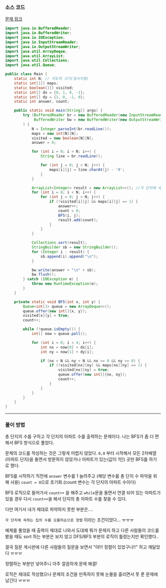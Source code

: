 ### 소스 코드

[문제 링크](https://www.acmicpc.net/problem/2667)

```java
import java.io.BufferedReader;
import java.io.BufferedWriter;
import java.io.IOException;
import java.io.InputStreamReader;
import java.io.OutputStreamWriter;
import java.util.ArrayDeque;
import java.util.ArrayList;
import java.util.Collections;
import java.util.Queue;

public class Main {
    static int N; // 지도의 크기(정사각형)
    static int[][] maps;
    static boolean[][] visited;
    static int[] dx = {0, 1, 0, -1};
    static int[] dy = {1, 0, -1, 0};
    static int answer, count;

    public static void main(String[] args) {
        try (BufferedReader br = new BufferedReader(new InputStreamReader(System.in));
             BufferedWriter bw = new BufferedWriter(new OutputStreamWriter(System.out))
        ) {
            N = Integer.parseInt(br.readLine());
            maps = new int[N][N];
            visited = new boolean[N][N];
            answer = 0;

            for (int i = 0; i < N; i++) {
                String line = br.readLine();

                for (int j = 0; j < N; j++) {
                    maps[i][j] = line.charAt(j) - '0';
                }
            }

            ArrayList<Integer> result = new ArrayList<>(); //각 단지에 속하는 집의 수를 오름차순으로 정렬
            for (int i = 0; i < N; i++) {
                for (int j = 0; j < N; j++) {
                    if (!visited[i][j] && maps[i][j] == 1) {
                        answer++;
                        count = 0;
                        BFS(i, j);
                        result.add(count);
                    }
                }
            }

            Collections.sort(result);
            StringBuilder sb = new StringBuilder();
            for (Integer i : result) {
                sb.append(i).append("\n");
            }

            bw.write(answer + "\n" + sb);
            bw.flush();
        } catch (IOException e) {
            throw new RuntimeException(e);
        }
    }

    private static void BFS(int x, int y) {
        Queue<int[]> queue = new ArrayDeque<>();
        queue.offer(new int[]{x, y});
        visited[x][y] = true;
        count++;

        while (!queue.isEmpty()) {
            int[] now = queue.poll();

            for (int i = 0; i < 4; i++) {
                int nx = now[0] + dx[i];
                int ny = now[1] + dy[i];

                if (nx < N && ny < N && nx >= 0 && ny >= 0) {
                    if (!visited[nx][ny] && maps[nx][ny] == 1) {
                        visited[nx][ny] = true;
                        queue.offer(new int[]{nx, ny});
                        count++;
                    }
                }
            }
        }
    }
}
```

---

### 풀이 방법

총 단지의 수를 구하고 각 단지의 아파트 수를 출력하는 문제이다. 나는 BFS가 좀 더 편해서 BFS 방식으로 풀었다.

문제의 코드를 작성하는 것은 그렇게 어렵지 않았다. `0,0` 부터 시작해서 모든 2차배열(아파트 단지)을 돌면서 방문하지 않았거나 아파트가 있는(값이 1인) 곳만 BFS를 하기로 했다.

BFS를 시작하기 직전에 `answer` 변수를 1 늘려주고 (해당 변수를 총 단지 수 파악을 위해 사용) `count = 0`으로 초기화.(count 변수는 각 단지의 아파트 수이다)

BFS 로직으로 들어가서 `count++` 을 해주고 `while`문을 돌면서 연결 되어 있는 아파트가 있을 경우 다시 `count++`을 해서 단지의 총 아파트 수를 찾을 수 있다.

다만 여기서 내가 제대로 파악하지 못한 부분은....

`각 단지에 속하는 집의 수를 오름차순으로 정렬` 이라는 조건이었다... ㅠㅠㅠ 

예제를 풀었을 때 출력이 제대로 나와서 도대체 뭐가 문제지 하고 다른 사람들의 코드를 봤을 때도 sort 하는 부분은 보지 않고 DFS/BFS 부분의 로직이 틀렸는지만 확인했다..

결국 질문 게시판에 다른 사람들의 질문을 보면서 "아!!! 정렬이 있었구나!!" 하고 깨달았다 ㅠㅠㅠ

정렬하는 부분만 넣어주니 아주 깔끔하게 문제 해결!

로직은 제대로 작성했으나 문제의 조건을 만족하지 못해 눈물을 흘리면서 못 푼 문제에 남긴다 ㅠㅠㅠ
